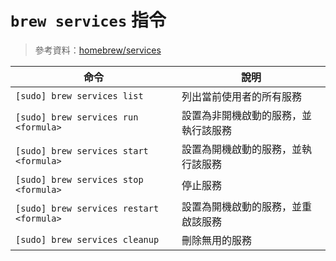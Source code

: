 # `brew services` 指令

> 參考資料：[homebrew/services](http://blog.fpliu.com/it/software/HomeBrew/repo/homebrew-services)

| 命令                                     | 說明                                 |
| ---------------------------------------- | ------------------------------------ |
| `[sudo] brew services list`              | 列出當前使用者的所有服務             |
| `[sudo] brew services run <formula>`     | 設置為非開機啟動的服務，並執行該服務 |
| `[sudo] brew services start <formula>`   | 設置為開機啟動的服務，並執行該服務   |
| `[sudo] brew services stop <formula>`    | 停止服務                             |
| `[sudo] brew services restart <formula>` | 設置為開機啟動的服務，並重啟該服務   |
| `[sudo] brew services cleanup`           | 刪除無用的服務                       |
